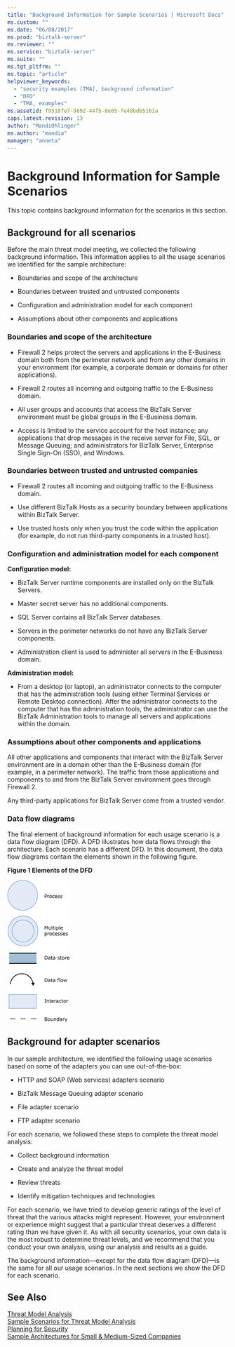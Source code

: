 ```yaml
---
title: "Background Information for Sample Scenarios | Microsoft Docs"
ms.custom: ""
ms.date: "06/08/2017"
ms.prod: "biztalk-server"
ms.reviewer: ""
ms.service: "biztalk-server"
ms.suite: ""
ms.tgt_pltfrm: ""
ms.topic: "article"
helpviewer_keywords: 
  - "security examples [TMA], background information"
  - "DFD"
  - "TMA, examples"
ms.assetid: f9518fe7-9892-44f5-8e05-fe48bdb5161a
caps.latest.revision: 13
author: "MandiOhlinger"
ms.author: "mandia"
manager: "anneta"
---
```

# Background Information for Sample Scenarios
This topic contains background information for the scenarios in this section.  
  
## Background for all scenarios  
 Before the main threat model meeting, we collected the following background information. This information applies to all the usage scenarios we identified for the sample architecture:  
  
-   Boundaries and scope of the architecture  
  
-   Boundaries between trusted and untrusted components  
  
-   Configuration and administration model for each component  
  
-   Assumptions about other components and applications  
  
### Boundaries and scope of the architecture  
  
-   Firewall 2 helps protect the servers and applications in the E-Business domain both from the perimeter network and from any other domains in your environment (for example, a corporate domain or domains for other applications).  
  
-   Firewall 2 routes all incoming and outgoing traffic to the E-Business domain.  
  
-   All user groups and accounts that access the BizTalk Server environment must be global groups in the E-Business domain.  
  
-   Access is limited to the service account for the host instance; any applications that drop messages in the receive server for File, SQL, or Message Queuing; and administrators for BizTalk Server, Enterprise Single Sign-On (SSO), and Windows.  
  
### Boundaries between trusted and untrusted companies  
  
-   Firewall 2 routes all incoming and outgoing traffic to the E-Business domain.  
  
-   Use different BizTalk Hosts as a security boundary between applications within BizTalk Server.  
  
-   Use trusted hosts only when you trust the code within the application (for example, do not run third-party components in a trusted host).  
  
### Configuration and administration model for each component  
 **Configuration model:**  
  
-   BizTalk Server runtime components are installed only on the BizTalk Servers.  
  
-   Master secret server has no additional components.  
  
-   SQL Server contains all BizTalk Server databases.  
  
-   Servers in the perimeter networks do not have any BizTalk Server components.  
  
-   Administration client is used to administer all servers in the E-Business domain.  
  
 **Administration model:**  
  
-   From a desktop (or laptop), an administrator connects to the computer that has the administration tools (using either Terminal Services or Remote Desktop connection). After the administrator connects to the computer that has the administration tools, the administrator can use the BizTalk Administration tools to manage all servers and applications within the domain.  
  
### Assumptions about other components and applications  
 All other applications and components that interact with the BizTalk Server environment are in a domain other than the E-Business domain (for example, in a perimeter network). The traffic from those applications and components to and from the BizTalk Server environment goes through Firewall 2.  
  
 Any third-party applications for BizTalk Server come from a trusted vendor.  
  
### Data flow diagrams  
 The final element of background information for each usage scenario is a data flow diagram (DFD). A DFD illustrates how data flows through the architecture. Each scenario has a different DFD. In this document, the data flow diagrams contain the elements shown in the following figure.  
  
 **Figure 1 Elements of the DFD**  
  
 ![Elements of the DFD](../core/media/tdi-sec-dfd-legend.gif "TDI_Sec_DFD_Legend")  
  
## Background for adapter scenarios  
 In our sample architecture, we identified the following usage scenarios based on some of the adapters you can use out-of-the-box:  
  
-   HTTP and SOAP (Web services) adapters scenario  
  
-   BizTalk Message Queuing adapter scenario  
  
-   File adapter scenario  
  
-   FTP adapter scenario  
  
 For each scenario, we followed these steps to complete the threat model analysis:  
  
-   Collect background information  
  
-   Create and analyze the threat model  
  
-   Review threats  
  
-   Identify mitigation techniques and technologies  
  
 For each scenario, we have tried to develop generic ratings of the level of threat that the various attacks might represent. However, your environment or experience might suggest that a particular threat deserves a different rating than we have given it. As with all security scenarios, your own data is the most robust to determine threat levels, and we recommend that you conduct your own analysis, using our analysis and results as a guide.  
  
 The background information—except for the data flow diagram (DFD)—is the same for all our usage scenarios. In the next sections we show the DFD for each scenario.  
  
## See Also  
 [Threat Model Analysis](../core/threat-model-analysis.md)   
 [Sample Scenarios for Threat Model Analysis](../core/sample-scenarios-for-threat-model-analysis.md)   
 [Planning for Security](../core/planning-for-security.md)   
 [Sample Architectures for Small & Medium-Sized Companies](../core/sample-architectures-for-small-medium-sized-companies.md)